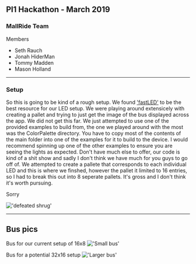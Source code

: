 ## PI1 Hackathon - March 2019
### MallRide Team

Members
  - Seth Rauch
  - Jonah HiderMan
  - Tommy Madden
  - Mason Holland
  
---

### Setup

So this is going to be kind of a rough setup. We found ['fastLED'](http://fastled.io/) to be the best resource for our LED setup. We were playing around extensicely with creating a pallet and trying to just get the image of the bus displayed across the app. We did not get this far. We just attempted to use one of the provided examples to build from, the one we played around with the most was the ColorPalette directory. You have to copy most of the contents of the main folder into one of the examples for it to build to the device. I would recommend spinning up one of the other examples to ensure you are seeing the lights as expected. Don't have much else to offer, our code is kind of a shit show and sadly I don't think we have much for you guys to go off of. We attempted to create a pallete that corresponds to each individual LED and this is where we finshed, however the pallet it limited to 16 entries, so I had to break this out into 8 seperate pallets. It's gross and I don't think it's worth pursuing. 

Sorry 

!['defeated shrug'](https://i.giphy.com/media/KYNywoibU1PQ4/giphy.webp)

---

## Bus pics

Bus for our current setup of 16x8
!['Small bus'](https://i.imgur.com/0WCPBUd.png)

Bus for a potential 32x16 setup
!['Larger bus'](https://i.imgur.com/MAnOJcR.png)
